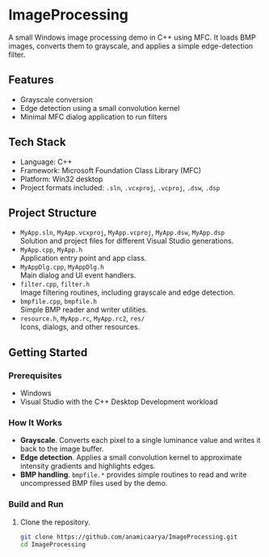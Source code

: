 # ImageProcessing

A small Windows image processing demo in C++ using MFC. It loads BMP images, converts them to grayscale, and applies a simple edge-detection filter.

## Features
- Grayscale conversion
- Edge detection using a small convolution kernel
- Minimal MFC dialog application to run filters

## Tech Stack
- Language: C++
- Framework: Microsoft Foundation Class Library (MFC)
- Platform: Win32 desktop
- Project formats included: `.sln`, `.vcxproj`, `.vcproj`, `.dsw`, `.dsp`

## Project Structure
- `MyApp.sln`, `MyApp.vcxproj`, `MyApp.vcproj`, `MyApp.dsw`, `MyApp.dsp`  
  Solution and project files for different Visual Studio generations.
- `MyApp.cpp`, `MyApp.h`  
  Application entry point and app class.
- `MyAppDlg.cpp`, `MyAppDlg.h`  
  Main dialog and UI event handlers.
- `filter.cpp`, `filter.h`  
  Image filtering routines, including grayscale and edge detection.
- `bmpfile.cpp`, `bmpfile.h`  
  Simple BMP reader and writer utilities.
- `resource.h`, `MyApp.rc`, `MyApp.rc2`, `res/`  
  Icons, dialogs, and other resources.

## Getting Started

### Prerequisites
- Windows
- Visual Studio with the C++ Desktop Development workload

### How It Works

- **Grayscale**. Converts each pixel to a single luminance value and writes it back to the image buffer.
- **Edge detection**. Applies a small convolution kernel to approximate intensity gradients and highlights edges.
- **BMP handling**. `bmpfile.*` provides simple routines to read and write uncompressed BMP files used by the demo.
 
### Build and Run
1. Clone the repository.
   ```bash
   git clone https://github.com/anamicaarya/ImageProcessing.git
   cd ImageProcessing
